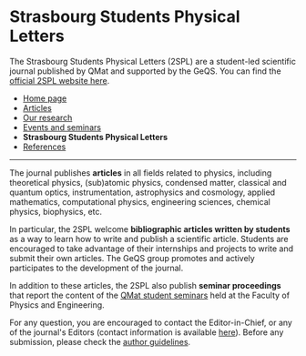 # Strasbourg Students Physical Letters

The Strasbourg Students Physical Letters (2SPL) are a student-led scientific journal published by QMat and supported by the GeQS. You can find the [official 2SPL website here](https://2spl.odoo.com/).

- [Home page](index.md)
- [Articles](articles.md)
- [Our research](research.md)
- [Events and seminars](events.md)
- **Strasbourg Students Physical Letters**
- [References](references.md)

* * *

The journal publishes **articles** in all fields related to physics, including theoretical physics, (sub)atomic physics, condensed matter, classical and quantum optics, instrumentation, astrophysics and cosmology, applied mathematics, computational physics, engineering sciences, chemical physics, biophysics, etc.

In particular, the 2SPL welcome **bibliographic articles written by students** as a way to learn how to write and publish a scientific article. Students are encouraged to take advantage of their internships and projects to write and submit their own articles. The GeQS group promotes and actively participates to the development of the journal.

In addition to these articles, the 2SPL also publish **seminar proceedings** that report the content of the [QMat student seminars](https://2spl.odoo.com/seminars) held at the Faculty of Physics and Engineering.

For any question, you are encouraged to contact the Editor-in-Chief, or any of the journal's Editors (contact information is available [here](https://2spl.odoo.com/contactus)). Before any submission, please check the [author guidelines](https://2spl.odoo.com/).
